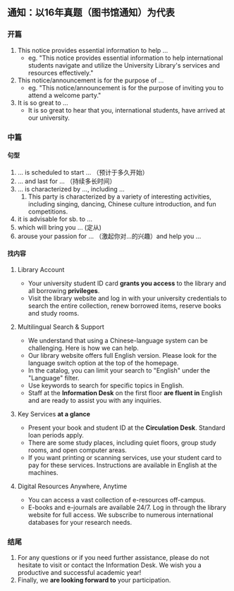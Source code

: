## 通知：以16年真题（图书馆通知）为代表

### 开篇

1. This notice provides essential information to help ...
   - eg. "This notice provides essential information to help international students navigate and utilize the University Library's services and resources effectively."
2. This notice/announcement is for the purpose of ...
   * eg. "This notice/announcement is for the purpose of inviting you to attend a welcome party."
3. It is so great to ...
   * It is so great to hear that you, international students, have arrived at our university.

### 中篇

#### 句型

1. ... is scheduled to start ... （预计于多久开始）
2. ... and last for ... （持续多长时间）
3. ... is characterized by ..., including ...
   1. This party is characterized by a variety of interesting activities, including singing, dancing, Chinese culture introduction, and fun competitions.
4. it is advisable for sb. to ...
5. which will bring you ... (定从)
6. arouse your passion for ... （激起你对...的兴趣）and help you ...

#### 找内容

1. Library Account

   * Your university student ID card **grants you access** to the library and all borrowing **privileges**.
   * Visit the library website and log in with your university credentials to search the entire collection, renew borrowed items, reserve books and study rooms.
2. Multilingual Search & Support

   * We understand that using a Chinese-language system can be challenging. Here is how we can help.
   * Our library website offers full English version. Please look for the language switch option at the top of the homepage.
   * In the catalog, you can limit your search to "English" under the "Language" filter.
   * Use keywords to search for specific topics in English.
   * Staff at the **Information Desk** on the first floor **are fluent in** English and are ready to assist you with any inquiries.
3. Key Services **at a glance**

   * Present your book and student ID at the **Circulation Desk**. Standard loan periods apply.
   * There are some study places, including quiet floors, group study rooms, and open computer areas.
   * If you want printing or scanning services, use your student card to pay for these services. Instructions are available in English at the machines.
4. Digital Resources Anywhere, Anytime

   * You can access a vast collection of e-resources off-campus.
   * E-books and e-journals are available 24/7. Log in through the library website for full access. We subscribe to numerous international databases for your research needs.

### 结尾

1. For any questions or if you need further assistance, please do not hesitate to visit or contact the Information Desk. We wish you a productive and successful academic year!
2. Finally, we **are looking forward to** your participation.
